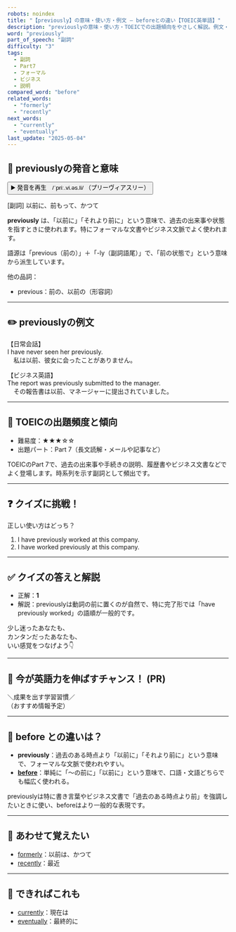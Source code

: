 ```yaml
---
robots: noindex
title: "【previously】の意味・使い方・例文 ― beforeとの違い【TOEIC英単語】"
description: "previouslyの意味・使い方・TOEICでの出題傾向をやさしく解説。例文・クイズ付きでbeforeとの違いもわかりやすく学べます。"
word: "previously"
part_of_speech: "副詞"
difficulty: "3"
tags:
  - 副詞
  - Part7
  - フォーマル
  - ビジネス
  - 説明
compared_word: "before"
related_words:
  - "formerly"
  - "recently"
next_words:
  - "currently"
  - "eventually"
last_update: "2025-05-04"
---
```


## 🔰 previouslyの発音と意味

<button class="play-audio" onclick="playTTS('previously')">
  <span class="play-audio-main">
    ▶️ 発音を再生　/ˈpriː.vi.əs.li/
  </span>
  <span class="play-audio-sub">
    （プリーヴィアスリー）
  </span>
</button>

[副詞] 以前に、前もって、かつて

**previously** は、「以前に」「それより前に」という意味で、過去の出来事や状態を指すときに使われます。特にフォーマルな文書やビジネス文脈でよく使われます。

語源は「previous（前の）」＋「-ly（副詞語尾）」で、「前の状態で」という意味から派生しています。

他の品詞：  
- previous：前の、以前の（形容詞）

---

## ✏️ previouslyの例文

【日常会話】  
I have never seen her previously.  
　私は以前、彼女に会ったことがありません。

【ビジネス英語】  
The report was previously submitted to the manager.  
　その報告書は以前、マネージャーに提出されていました。

---

## 🎯 TOEICの出題頻度と傾向

- 難易度：★★★☆☆
- 出題パート：Part 7（長文読解・メールや記事など）

TOEICのPart 7で、過去の出来事や手続きの説明、履歴書やビジネス文書などでよく登場します。時系列を示す副詞として頻出です。

---

## ❓ クイズに挑戦！

正しい使い方はどっち？

1. I have previously worked at this company.  
2. I have worked previously at this company.

---

## ✅ クイズの答えと解説

- 正解：**1**
- 解説：previouslyは動詞の前に置くのが自然で、特に完了形では「have previously worked」の語順が一般的です。

少し迷ったあなたも、  
カンタンだったあなたも、  
いい感覚をつなげよう👇️

---

## 🚀 今が英語力を伸ばすチャンス！ (PR)

<div class="info-center">
＼成果を出す学習習慣／<br>  
（おすすめ情報予定）
</div>

---

## 🤔  before との違いは？

- **previously**：過去のある時点より「以前に」「それより前に」という意味で、フォーマルな文脈で使われやすい。
- **[before](/word/before)**：単純に「～の前に」「以前に」という意味で、口語・文語どちらでも幅広く使われる。

previouslyは特に書き言葉やビジネス文書で「過去のある時点より前」を強調したいときに使い、beforeはより一般的な表現です。

---

## 🧩 あわせて覚えたい

- [formerly](/word/formerly)：以前は、かつて
- [recently](/word/recently)：最近

---

## 📖 できればこれも

- [currently](/word/currently)：現在は
- [eventually](/word/eventually)：最終的に

<!-- cvid: aid21_bid26 -->

